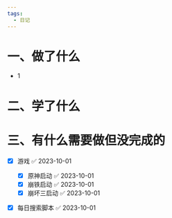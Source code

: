 ```yaml
---
tags:
  - 日记
---
```



# 一、做了什么

- 1


# 二、学了什么




# 三、有什么需要做但没完成的
- [x] 游戏 ✅ 2023-10-01
	- [x] 原神启动 ✅ 2023-10-01
	- [x] 崩铁启动 ✅ 2023-10-01
	- [x] 崩坏三启动 ✅ 2023-10-01
- [x] 每日搜索脚本 ✅ 2023-10-01

